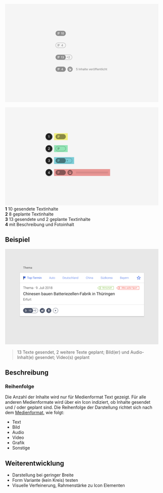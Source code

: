 ![](./Berichterstattung.png)

![](./Spezifikation.png)
**1** 10 gesendete Textinhalte  
**2** 8 geplante Textinhalte  
**3** 13 gesendete und 2 geplante Textinhalte  
**4** mit Beschreibung und Fotoinhalt  

## Beispiel

![](./berichterstattung-anwendung.png)

> 13 Texte gesendet, 2 weitere Texte geplant; Bild(er) und Audio-Inhalt(e) gesendet; Video(s) geplant

## Beschreibung

### Reihenfolge

Die Anzahl der Inhalte wird nur für Medienformat Text gezeigt. Für alle anderen Medienformate wird über
ein Icon indiziert, ob Inhalte gesendet und / oder geplant sind.
Die Reihenfolge der Darstellung richtet sich nach dem [Medienformat](../medienformat), wie folgt:

- Text
- Bild
- Audio
- Video
- Grafik
- Sonstige

</audio>

## Weiterentwicklung

* Darstellung bei geringer Breite
* Form Variante (kein Kreis) testen
* Visuelle Verfeinerung, Rahmenstärke zu Icon Elementen
